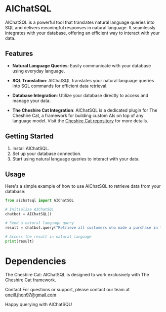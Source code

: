 # AIChatSQL

AIChatSQL is a powerful tool that translates natural language queries into SQL and delivers meaningful responses in natural language. It seamlessly integrates with your database, offering an efficient way to interact with your data.

## Features

- **Natural Language Queries**: Easily communicate with your database using everyday language.

- **SQL Translation**: AIChatSQL translates your natural language queries into SQL commands for efficient data retrieval.

- **Database Integration**: Utilize your database directly to access and manage your data.

- **The Cheshire Cat Integration**: AIChatSQL is a dedicated plugin for The Cheshire Cat, a framework for building custom AIs on top of any language model. Visit the [Cheshire Cat repository](https://github.com/cheshire-cat-ai/core) for more details.

## Getting Started

1. Install AIChatSQL.
2. Set up your database connection.
3. Start using natural language queries to interact with your data.

## Usage

Here's a simple example of how to use AIChatSQL to retrieve data from your database:

```python
from aichatsql import AIChatSQL

# Initialize AIChatSQL
chatbot = AIChatSQL()

# Send a natural language query
result = chatbot.query("Retrieve all customers who made a purchase in the last month.")

# Access the result in natural language
print(result)
```
# Dependencies
The Cheshire Cat: AIChatSQL is designed to work exclusively with The Cheshire Cat framework.

Contact
For questions or support, please contact our team at oneill.jhon97@gmail.com

Happy querying with AIChatSQL!
